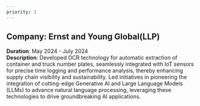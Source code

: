 ```yaml
---
priority: 1
---
```


## Company: Ernst and Young Global(LLP)
**Duration**: May 2024 - July 2024  
**Description**: Developed OCR technology for automatic extraction of container and truck number plates, seamlessly integrated with IoT sensors for precise time logging and performance analysis, thereby enhancing supply chain visibility and sustainability. Led initiatives in pioneering the integration of cutting-edge Generative AI and Large Language Models (LLMs) to advance natural language processing, leveraging these technologies to drive groundbreaking AI applications.
